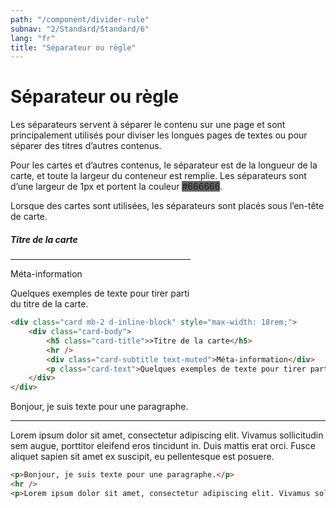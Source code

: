 ```yaml
---
path: "/component/divider-rule"
subnav: "2/Standard/Standard/6"
lang: "fr"
title: "Séparateur ou règle"
---
```


<helmet>
<title> Séparateurou règle - Système de conception Aurora </title>
</helmet>

# Séparateur ou règle

Les séparateurs servent à séparer le contenu sur une page et sont principalement utilisés pour diviser les longues pages de textes ou pour séparer des titres d’autres contenus.

Pour les cartes et d’autres contenus, le séparateur est de la longueur de la carte, et toute la largeur du conteneur est remplie. Les séparateurs sont d’une largeur de 1px et portent la couleur <badge style="background-color: #666666">#666666</badge>.

Lorsque des cartes sont utilisées, les séparateurs sont placés sous l’en-tête de carte.

<div class="card mb-2 d-inline-block" style="max-width: 18rem;">
    <div class="card-body">
    <h5 class="card-title">Titre de la carte</h5>
    <hr />
    <div class="card-subtitle text-muted">Méta-information</div>
    <p class="card-text">Quelques exemples de texte pour tirer parti du titre de la carte.</p>
    </div>
</div>

```html
<div class="card mb-2 d-inline-block" style="max-width: 18rem;">
    <div class="card-body">
        <h5 class="card-title">>Titre de la carte</h5>
        <hr />
        <div class="card-subtitle text-muted">Méta-information</div>
        <p class="card-text">Quelques exemples de texte pour tirer parti du titre de la carte.</p>
    </div>
</div>
```
<div class="card">
    <div class="card-body">
        <p>Bonjour, je suis texte pour une paragraphe. </p>
        <hr />
        <p>Lorem ipsum dolor sit amet, consectetur adipiscing elit. Vivamus sollicitudin sem augue, porttitor eleifend eros tincidunt in. Duis mattis erat orci. Fusce aliquet sapien sit amet ex suscipit, eu pellentesque est posuere.</p>
    </div>
</div>

```html
<p>Bonjour, je suis texte pour une paragraphe.</p>
<hr />
<p>Lorem ipsum dolor sit amet, consectetur adipiscing elit. Vivamus sollicitudin sem augue, porttitor eleifend eros tincidunt in. Duis mattis erat orci. Fusce aliquet sapien sit amet ex suscipit, eu pellentesque est posuere.</p>
```
